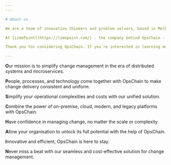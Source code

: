 ```yaml
---
---

# About us

We are a team of innovative thinkers and problem solvers, based in Melbourne, Australia.

At [LimePoint](https://limepoint.com/) - the company behind OpsChain - we are dedicated to providing a solution for managing change that is both effective and affordable. With a team of experienced professionals, we strive to make change delivery simple, consistent, and uniform for organisations of all sizes. Join us in revolutionising the way you manage change.

Thank you for considering OpsChain. If you're interested in learning more about OpsChain or would like to discuss your organisation's technology needs, we'd love to hear from you at [info@opschain.io](mailto:info@opschain.io).

---
```


**O**ur mission is to simplify change management in the era of distributed systems and microservices.

**P**eople, processes, and technology come together with OpsChain to make change delivery consistent and uniform.

**S**implify your operational complexities and costs with our unified solution.

**C**ombine the power of on-premise, cloud, modern, and legacy platforms with OpsChain.

**H**ave confidence in managing change, no matter the scale or complexity.

**A**llow your organisation to unlock its full potential with the help of OpsChain.

**I**nnovative and efficient, OpsChain is here to stay.

**N**ever miss a beat with our seamless and cost-effective solution for change management.
